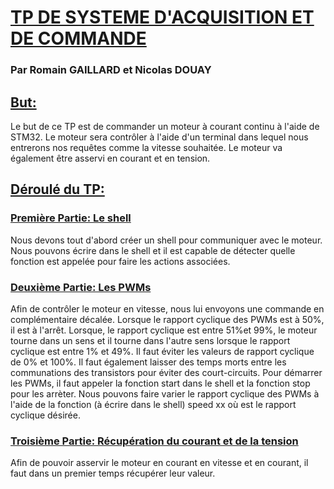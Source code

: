 # <ins>**TP DE SYSTEME D'ACQUISITION ET DE COMMANDE**</ins>
### Par Romain GAILLARD et Nicolas DOUAY

## <ins>But:</ins>
Le but de ce TP est de commander un moteur à courant continu à l'aide de STM32. Le moteur sera contrôler à l'aide d'un terminal dans lequel nous entrerons nos requêtes comme la vitesse souhaitée. Le moteur va également être asservi en courant et en tension.

## <ins>Déroulé du TP:</ins>

### <ins>Première Partie: Le shell</ins>
Nous devons tout d'abord créer un shell pour communiquer avec le moteur. Nous pouvons écrire dans le shell et il est capable de détecter quelle fonction est appelée pour faire les actions associées.

### <ins>Deuxième Partie: Les PWMs</ins>
Afin de contrôler le moteur en vitesse, nous lui envoyons une commande en complémentaire décalée. Lorsque le rapport cyclique des PWMs est à 50%, il est à l'arrêt. Lorsque, le rapport cyclique est entre 51%et 99%, le moteur tourne dans un sens et il tourne dans l'autre sens lorsque le rapport cyclique est entre 1% et 49%. Il faut éviter les valeurs de rapport cyclique de 0% et 100%. Il faut également laisser des temps morts entre les communations des transistors pour éviter des court-circuits.
Pour démarrer les PWMs, il faut appeler la fonction start dans le shell et la fonction stop pour les arrèter.
Nous pouvons faire varier le rapport cyclique des PWMs à l'aide de la fonction (à écrire dans le shell) speed xx où est le rapport cyclique désirée.

### <ins>Troisième Partie: Récupération du courant et de la tension</ins>
Afin de pouvoir asservir le moteur en courant en vitesse et en courant, il faut dans un premier temps récupérer leur valeur. 

